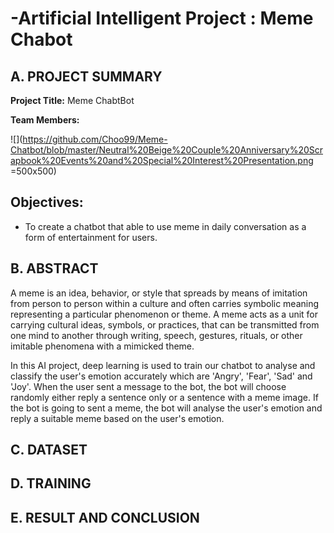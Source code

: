 # -Artificial Intelligent Project : Meme Chabot
## A. PROJECT SUMMARY

**Project Title:** Meme ChabtBot

**Team Members:** 

![](https://github.com/Choo99/Meme-Chatbot/blob/master/Neutral%20Beige%20Couple%20Anniversary%20Scrapbook%20Events%20and%20Special%20Interest%20Presentation.png =500x500)

**Objectives:**
- 
- To create a chatbot that able to use meme in daily conversation as a form of entertainment for users.

## B. ABSTRACT
  A meme is an idea, behavior, or style that spreads by means of imitation from person to person within a culture and often carries symbolic meaning representing a particular phenomenon or theme. A meme acts as a unit for carrying cultural ideas, symbols, or practices, that can be transmitted from one mind to another through writing, speech, gestures, rituals, or other imitable phenomena with a mimicked theme.
  
  In this AI project, deep learning is used to train our chatbot to analyse and classify the user's emotion accurately which are 'Angry', 'Fear', 'Sad' and 'Joy'. When the user sent a message to the bot, the bot will choose randomly either reply a sentence only or a sentence with a meme image. If the bot is going to sent a meme, the bot will analyse the user's emotion and reply a suitable meme based on the user's emotion.


## C. DATASET

## D. TRAINING

## E. RESULT AND CONCLUSION

